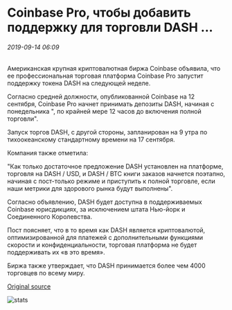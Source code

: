 # Coinbase Pro, чтобы добавить поддержку для торговли DASH ...

###### 2019-09-14 06:09

Американская крупная криптовалютная биржа Coinbase объявила, что ее профессиональная торговая платформа Coinbase Pro запустит поддержку токена DASH на следующей неделе.

Согласно средней должности, опубликованной Coinbase на 12 сентября, Coinbase Pro начнет принимать депозиты DASH, начиная с понедельника ", по крайней мере 12 часов до включения полной торговли".

Запуск торгов DASH, с другой стороны, запланирован на 9 утра по тихоокеанскому стандартному времени на 17 сентября.

Компания также отметила:

"Как только достаточное предложение DASH установлен на платформе, торговля на DASH / USD, и DASH / BTC книги заказов начнется поэтапно, начиная с пост-только режиме и приступить к полной торговле, если наши метрики для здорового рынка будут выполнены".

Согласно объявлению, DASH будет доступна в поддерживаемых Coinbase юрисдикциях, за исключением штата Нью-йорк и Соединенного Королевства.

Пост поясняет, что в то время как DASH является криптовалютой, оптимизированной для платежей с дополнительными функциями скорости и конфиденциальности, торговая платформа не будет поддерживать их «в это время».

Биржа также утверждает, что DASH принимается более чем 4000 торговцев по всему миру.

[Original source](https://cointelegraph.com/news/coinbase-pro-to-add-support-for-dash-trading)

![stats](https://c.statcounter.com/11760860/0/a89fa40b/1/ "stats")